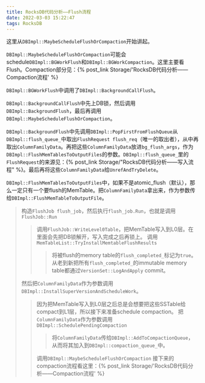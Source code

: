```yaml
---
title: RocksDB代码分析——Flush流程
date: 2022-03-03 15:22:47
tags: RocksDB
---
```


这里从`DBImpl::MaybeScheduleFlushOrCompaction`开始讲起。

`DBImpl::MaybeScheduleFlushOrCompaction`可能会schedule`DBImpl::BGWorkFlush`和`DBImpl::BGWorkCompaction`。这里主要看Flush。Compaction部分见：{% post_link Storage/'RocksDB代码分析——Compaction流程' %}

`DBImpl::BGWorkFlush`中调用了`DBImpl::BackgroundCallFlush`。

`DBImpl::BackgroundCallFlush`中先上DB锁，然后调用`DBImpl::BackgroundFlush`，最后再调用`DBImpl::MaybeScheduleFlushOrCompaction`。

`DBImpl::BackgroundFlush`中先调用`DBImpl::PopFirstFromFlushQueue`从`DBImpl::flush_queue_`中取出`FlushRequest flush_req`（唯一的取出者），从中再取出`ColumnFamilyData`。再把这些`ColumnFamilyData`放进`bg_flush_args`，作为`DBImpl::FlushMemTablesToOutputFiles`的参数。`DBImpl::flush_queue_`里的`FlushRequest`的来源见：{% post_link Storage/"RocksDB代码分析——写入流程" %}。最后再将这些`ColumnFamilyData`给`UnrefAndTryDelete`。

`DBImpl::FlushMemTablesToOutputFiles`中，如果不是atomic_flush（默认），那么一定只有一个要flush的MemTable。把`ColumnFamilyData`拿出来，作为参数传给`DBImpl::FlushMemTableToOutputFile`。

>构造`FlushJob flush_job`，然后执行`flush_job.Run`，也就是调用`FlushJob::Run`
>>调用`FlushJob::WriteLevel0Table`，把MemTable写入到L0层。在里面会先把DB锁解开，写入完成之后再锁上。
>>调用`MemTableList::TryInstallMemtableFlushResults`
>>>将被flush的memory table的`flush_completed_`标记为`true`。
>>>从老到新把所有`flush_completed_`的immutable memory table都通过`VersionSet::LogAndApply` commit。
>
>然后把`ColumnFamilyData`作为参数调用`DBImpl::InstallSuperVersionAndScheduleWork`。
>>因为把MemTable写入到L0层之后总是会想要把这些SSTable给compact到L1层，所以接下来准备schedule compaction。
>>把`ColumnFamilyData`作为参数调用`DBImpl::SchedulePendingCompaction`
>>>将`ColumnFamilyData`传给`DBImpl::AddToCompactionQueue`，从而将其加入到`DBImpl::compaction_queue_`中。
>>
>>调用`DBImpl::MaybeScheduleFlushOrCompaction`
>>接下来的compaction流程看这里：{% post_link Storage/'RocksDB代码分析——Compaction流程' %}
